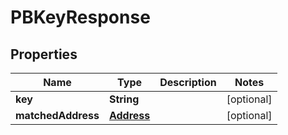 

# PBKeyResponse


## Properties

Name | Type | Description | Notes
------------ | ------------- | ------------- | -------------
**key** | **String** |  |  [optional]
**matchedAddress** | [**Address**](Address.md) |  |  [optional]



